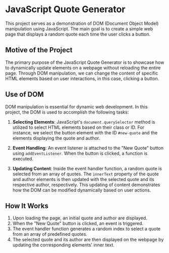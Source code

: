 # JavaScript Quote Generator

This project serves as a demonstration of DOM (Document Object Model) manipulation using JavaScript. The main goal is to create a simple web page that displays a random quote each time the user clicks a button.


## Motive of the Project

The primary purpose of the JavaScript Quote Generator is to showcase how to dynamically update elements on a webpage without reloading the entire page. Through DOM manipulation, we can change the content of specific HTML elements based on user interactions, in this case, clicking a button.

## Use of DOM

DOM manipulation is essential for dynamic web development. In this project, the DOM is used to accomplish the following tasks:

1. **Selecting Elements**: JavaScript's `document.querySelector` method is utilized to select HTML elements based on their class or ID. For instance, we select the button element with the ID `#new-quote` and the elements displaying the quote and author.

2. **Event Handling**: An event listener is attached to the "New Quote" button using `addEventListener`. When the button is clicked, a function is executed.

3. **Updating Content**: Inside the event handler function, a random quote is selected from an array of quotes. The `innerText` property of the quote and author elements is then updated with the selected quote and its respective author, respectively. This updating of content demonstrates how the DOM can be modified dynamically based on user actions.

## How It Works

1. Upon loading the page, an initial quote and author are displayed.
2. When the "New Quote" button is clicked, an event is triggered.
3. The event handler function generates a random index to select a quote from an array of predefined quotes.
4. The selected quote and its author are then displayed on the webpage by updating the corresponding elements' inner text.


